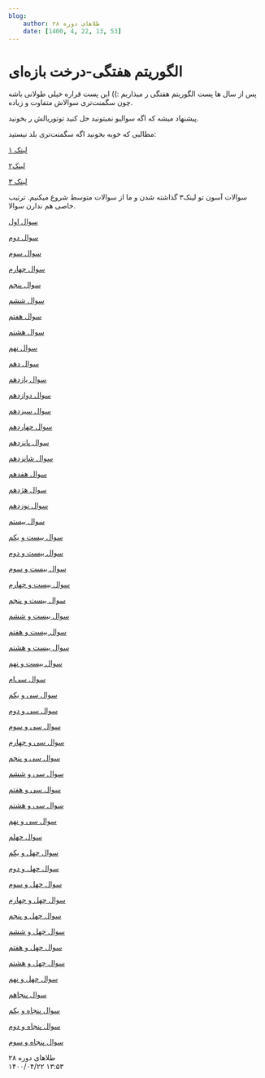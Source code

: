 ```yaml
---
blog:
    author: طلاهای دوره ۲۸
    date: [1400, 4, 22, 13, 53]
---
```

# الگوریتم هفتگی-درخت بازه‌ای

<div class="cnt">
<p>پس از سال ها پست الگوریتم هفتگی ر میذاریم :)) این پست قراره خیلی طولانی باشه چون سگمنت‌تری سوالاش متفاوت و زیاده.</p>
<p>پیشنهاد میشه که اگه سوالیو نمیتونید حل کنید توتوریالش ر بخونید.</p>
<p></p>
<p>مطالبی که خوبه بخونید اگه سگمنت‌تری بلد نیستید:</p>
<p><a href="https://cp-algorithms.com/data_structures/segment_tree.html" target="_blank">لینک ۱</a></p>
<p><a href="https://cp-algorithms.com/data_structures/fenwick.html" target="_blank">لینک۲ </a></p>
<p><a href="https://codeforces.com/blog/entry/15890" target="_blank">لینک ۳</a></p>

<p>سوالات آسون تو لینک۳ گذاشته شدن و ما از سوالات متوسط شروع میکنیم. ترتیب خاصی هم ندارن سوالا.</p>
<p><a href="https://codeforces.com/problemset/problem/796/F" target="_blank">سوال اول</a></p>
<p><a href="https://codeforces.com/problemset/problem/1076/G" target="_blank">سوال دوم</a></p>
<p><a href="https://codeforces.com/problemset/problem/793/F" target="_blank">سوال سوم</a></p>
<p><a href="https://codeforces.com/problemset/problem/392/D" target="_blank">سوال چهارم</a></p>
<p><a href="https://codeforces.com/problemset/problem/533/A" target="_blank">سوال پنجم</a></p>
<p><a href="https://codeforces.com/problemset/problem/407/E" target="_blank">سوال ششم</a></p>
<p><a href="https://codeforces.com/problemset/problem/717/F" target="_blank">سوال هفتم</a></p>
<p><a href="https://codeforces.com/problemset/problem/1114/F" target="_blank">سوال هشتم</a></p>
<p><a href="https://codeforces.com/problemset/problem/1004/F" target="_blank">سوال نهم</a></p>
<p><a href="https://codeforces.com/contest/420/problem/D" target="_blank">سوال دهم</a></p>
<p><a href="https://szkopul.edu.pl/problemset/problem/Kmofhbw9cTx06gSZg-C5MiBU/site/?key=statement" target="_blank">سوال یازدهم</a></p>
<p><a href="https://szkopul.edu.pl/problemset/problem/-7cqC3RrH4e-Ar7DWy4GKzLv/site/?key=statement" target="_blank">سوال دوازدهم</a></p>
<p><a href="https://szkopul.edu.pl/problemset/problem/0KG8REkSLNnY5sVkm7Aei_R7/site/?key=statement" target="_blank">سوال سیزدهم</a></p>
<p><a href="https://codeforces.com/problemset/problem/173/E" target="_blank">سوال چهاردهم</a></p>
<p><a href="https://codeforces.com/problemset/problem/301/D" target="_blank">سوال پانزدهم</a></p>
<p><a href="https://codeforces.com/problemset/problem/597/C" target="_blank">سوال شانزدهم</a></p>
<p><a href="https://codeforces.com/problemset/problem/61/E" target="_blank">سوال هفدهم</a></p>
<p><a href="https://codeforces.com/problemset/problem/220/E" target="_blank">سوال هژدهم</a></p>
<p><a href="https://codeforces.com/problemset/problem/459/D" target="_blank">سوال نوزدهم</a></p>
<p><a href="https://codeforces.com/problemset/problem/749/E" target="_blank">سوال بیستم</a></p>
<p><a href="https://codeforces.com/problemset/problem/703/D" target="_blank">سوال بیست و یکم</a></p>
<p><a href="https://codeforces.com/problemset/problem/375/D" target="_blank">سوال بیست و دوم</a></p>
<p><a href="https://codeforces.com/problemset/problem/540/E" target="_blank">سوال بیست و سوم</a></p>
<p><a href="https://codeforces.com/problemset/problem/679/E" target="_blank">سوال بیست و چهارم</a></p>
<p><a href="https://codeforces.com/problemset/problem/438/D" target="_blank">سوال بیست و پنجم</a></p>
<p><a href="https://codeforces.com/problemset/problem/240/F" target="_blank">سوال بیست و ششم</a></p>
<p><a href="https://codeforces.com/problemset/problem/191/E" target="_blank">سوال بیست و هفتم</a></p>
<p><a href="https://codeforces.com/problemset/problem/445/E" target="_blank">سوال بیست و هشتم</a></p>
<p><a href="https://codeforces.com/problemset/problem/526/F" target="_blank">سوال بیست و نهم </a></p>
<p><a href="https://codeforces.com/problemset/problem/1117/G" target="_blank">سوال سی‌ام</a></p>
<p><a href="https://codeforces.com/problemset/problem/1110/F" target="_blank">سوال سی و یکم</a></p>
<p><a href="https://codeforces.com/problemset/problem/1109/E" target="_blank">سوال سی و دوم</a></p>
<p><a href="https://codeforces.com/problemset/problem/1089/K" target="_blank">سوال سی و سوم</a></p>
<p><a href="https://codeforces.com/contest/1091/problem/E" target="_blank">سوال سی و چهارم</a></p>
<p><a href="https://codeforces.com/problemset/problem/1080/F" target="_blank">سوال سی و پنجم</a></p>
<p><a href="https://codeforces.com/problemset/problem/1044/F" target="_blank">سوال سی و ششم</a></p>
<p><a href="https://codeforces.com/contest/1062/problem/E" target="_blank">سوال سی و هفتم</a></p>
<p><a href="https://codeforces.com/problemset/problem/1037/F" target="_blank">سوال سی و هشتم</a></p>
<p><a href="https://codeforces.com/problemset/problem/319/E" target="_blank">سوال سی و نهم</a></p>
<p><a href="https://codeforces.com/problemset/problem/258/E" target="_blank">سوال چهلم</a></p>
<p><a href="https://codeforces.com/problemset/problem/351/D" target="_blank">سوال چهل و یکم</a></p>
<p><a href="https://codeforces.com/problemset/problem/817/F" target="_blank">سوال چهل و دوم</a></p>
<p><a href="https://codeforces.com/problemset/gymProblem/101234/A" target="_blank">سوال چهل و سوم</a></p>
<p><a href="https://www.spoj.com/problems/MKTHNUM/" target="_blank">سوال چهل و چهارم</a></p>
<p><a href="https://quera.ir/problemset/olympiad/18081/%D8%B3%D8%A4%D8%A7%D9%84-%D8%AF%D8%A7%D8%AF%D9%87-%D8%B3%D8%A7%D8%AE%D8%AA%D8%A7%D8%B1-%D9%85%D8%AC%D8%AA%D8%A8%DB%8C-%D9%88-%D8%AF%D8%B1%D8%A8%D9%86%D8%AF-%D9%86%D8%A8%D9%88%D8%AF%D9%86" target="_blank">سوال چهل و پنجم</a></p>
<p><a href="https://quera.ir/problemset/olympiad/18079/%D8%B3%D8%A4%D8%A7%D9%84-%D8%AF%D8%A7%D8%AF%D9%87-%D8%B3%D8%A7%D8%AE%D8%AA%D8%A7%D8%B1-%D9%85%D8%AC%D8%AA%D8%A8%DB%8C-%D9%88-%DA%A9%D8%A7%D8%B1%D8%AA%D8%A8%D8%A7%D8%B2%DB%8C" target="_blank">سوال چهل و ششم</a></p>
<p><a href="https://quera.ir/problemset/olympiad/9802/%D8%B3%D8%A4%D8%A7%D9%84-%D8%AF%D8%A7%D8%AF%D9%87-%D8%B3%D8%A7%D8%AE%D8%AA%D8%A7%D8%B1-%D8%AF%D9%88%D8%B1%D9%87-%DB%B2%DB%B6-%DA%86%D8%A7%D9%87-%D9%86%D9%81%D8%AA" target="_blank">سوال چهل و هفتم</a></p>
<p><a href="https://quera.ir/problemset/olympiad/9801/%D8%B3%D8%A4%D8%A7%D9%84-%D8%AF%D8%A7%D8%AF%D9%87-%D8%B3%D8%A7%D8%AE%D8%AA%D8%A7%D8%B1-%D8%AF%D9%88%D8%B1%D9%87-%DB%B2%DB%B6-%D9%BE%D8%A7%D9%84%D8%AA" target="_blank">سوال چهل و هشتم</a></p>
<p><a href="https://quera.ir/problemset/olympiad/submissions/725/%D8%B3%D8%A4%D8%A7%D9%84-%D8%AF%D8%A7%D8%AF%D9%87-%D8%B3%D8%A7%D8%AE%D8%AA%D8%A7%D8%B1-%D8%AF%D9%88%D8%B1%D9%87-%DB%B2%DB%B5-%D8%AF%DA%A9%D9%85%D9%87%D9%87%D8%A7" target="_blank">سوال چهل و نهم</a></p>
<p><a href="https://quera.ir/problemset/olympiad/546/%D8%B3%D8%A4%D8%A7%D9%84-%D8%AF%D8%A7%D8%AF%D9%87-%D8%B3%D8%A7%D8%AE%D8%AA%D8%A7%D8%B1-%D8%AE%D9%84%D8%A7%D9%82%D8%A7%D9%86%D9%87-%D8%AF%D9%88%D8%B1%D9%87-%DB%B2%DB%B5-%DA%86%D8%B1%D8%A7%D8%BA%D9%87%D8%A7" target="_blank">سوال پنجاهم</a></p>
<p><a href="https://quera.ir/problemset/olympiad/531/%D8%B3%D8%A4%D8%A7%D9%84-%D8%AF%D8%A7%D8%AF%D9%87-%D8%B3%D8%A7%D8%AE%D8%AA%D8%A7%D8%B1-%D8%AF%D9%88%D8%B1%D9%87-%DB%B2%DB%B4-%D8%AC%D8%B2%DB%8C%D8%B1%D9%87" target="_blank">سوال پنجاه و یکم</a></p>
<p><a href="https://quera.ir/problemset/olympiad/517/%D8%B3%D8%A4%D8%A7%D9%84-%D8%AF%D8%A7%D8%AF%D9%87-%D8%B3%D8%A7%D8%AE%D8%AA%D8%A7%D8%B1-%D8%AF%D9%88%D8%B1%D9%87-%DB%B2%DB%B4-%DA%86%D8%B1%D8%A7%D8%BA-%D9%87%D8%A7%DB%8C-%D8%A2%D8%B2%D8%A7%D8%AF%D8%B1%D8%A7%D9%87" target="_blank">سوال پنجاه و دوم</a></p>
<p><a href="https://quera.ir/problemset/olympiad/513/%D8%B3%D8%A4%D8%A7%D9%84-%D8%AF%D8%A7%D8%AF%D9%87-%D8%B3%D8%A7%D8%AE%D8%AA%D8%A7%D8%B1-%D8%AF%D9%88%D8%B1%D9%87-%DB%B2%DB%B4-%D9%85%D8%B2%D8%B1%D8%B9%D9%87" target="_blank">سوال پنجاه و سوم</a></p>
</div>

<div class="blog-info">
    <div class="blog-author">طلاهای دوره ۲۸</div>
    <div class="blog-date">۱۴۰۰/۰۴/۲۲ ۱۳:۵۳</div>
</div>


